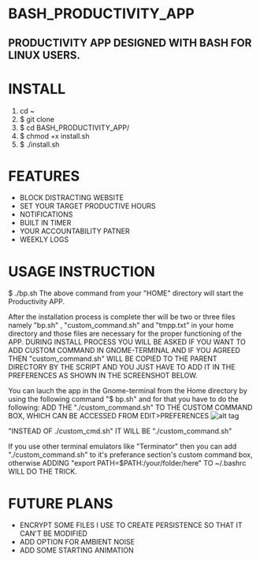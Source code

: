 # BASH_PRODUCTIVITY_APP
## PRODUCTIVITY APP DESIGNED WITH BASH FOR LINUX USERS.


# INSTALL

1) cd ~
2) $ git clone 
3) $ cd BASH_PRODUCTIVITY_APP/
4) $ chmod +x install.sh 
5) $ ./install.sh


# FEATURES

* BLOCK DISTRACTING WEBSITE
* SET YOUR TARGET PRODUCTIVE HOURS
* NOTIFICATIONS
* BUILT IN TIMER
* YOUR ACCOUNTABILITY PATNER
* WEEKLY LOGS

# USAGE INSTRUCTION
$ ./bp.sh 
The above command from your "HOME" directory will start the Productivity APP.

After the installation process is complete ther will be two or three files namely "bp.sh" , "custom_command.sh" and "tmpp.txt" in your home directory and those files are necessary for the proper functioning of the APP. DURING INSTALL PROCESS YOU WILL BE ASKED IF YOU WANT TO ADD CUSTOM COMMAND IN GNOME-TERMINAL AND IF YOU AGREED THEN "custom_command.sh" WILL BE COPIED TO THE PARENT DIRECTORY BY THE SCRIPT AND YOU JUST HAVE TO ADD IT IN THE PREFERENCES AS SHOWN IN THE SCREENSHOT BELOW.

You can lauch the app in the Gnome-terminal from the Home directory by using the following command "$ bp.sh" and for that you have to do the following:
ADD THE "./custom_command.sh" TO THE CUSTOM COMMAND BOX, WHICH CAN BE ACCESSED FROM EDIT>PREFERENCES
![alt tag](https://user-images.githubusercontent.com/85397632/127916720-9fcabe99-4c67-496e-a11d-e2918cfa2200.png "INSTEAD OF ./custom_cmd.sh IT WILL BE ./custom_command.sh")

"INSTEAD OF ./custom_cmd.sh" IT WILL BE "./custom_command.sh"

If you use other terminal emulators like "Terminator" then you can add "./custom_command.sh" to it's preferance section's custom command box, otherwise ADDING "export PATH=$PATH:/your/folder/here" TO ~/.bashrc WILL DO THE TRICK.


# FUTURE PLANS
* ENCRYPT SOME FILES I USE TO CREATE PERSISTENCE SO THAT IT CAN'T BE MODIFIED
* ADD OPTION FOR AMBIENT NOISE
* ADD SOME STARTING ANIMATION
